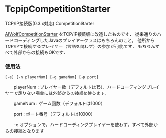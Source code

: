 # TcpipCompetitionStarter
TCP/IP接続版(0.3.x対応) CompetitionStarter

[AIWolfCompetitionStarter](https://github.com/carl0967/AIWolfCompetitionStarter)
をTCP/IP接続版に改造したものです．
従来通りのハードコーディングしたJavaのプレイヤークラスはもちろんのこと，
他所からTCP/IPで接続するプレイヤー（言語を問わず）の参加が可能です．
もちろんずべて外部からの接続もOKです．

### 使用法

  ```
  [-e] [-n playerNum] [-g gameNum] [-p port]
  ```
    
  　　playerNum : プレイヤー数（デフォルトは15）．ハードコーディングプレイヤーで足りない場合には外部からの接続を待ちます．
    
 　　gameNum : ゲーム回数（デフォルトは1000）

 　　port : ポート番号（デフォルトは10000）
   
　　-e オプションで，ハードコーディングプレイヤーを使わず，すべて外部からの接続となります